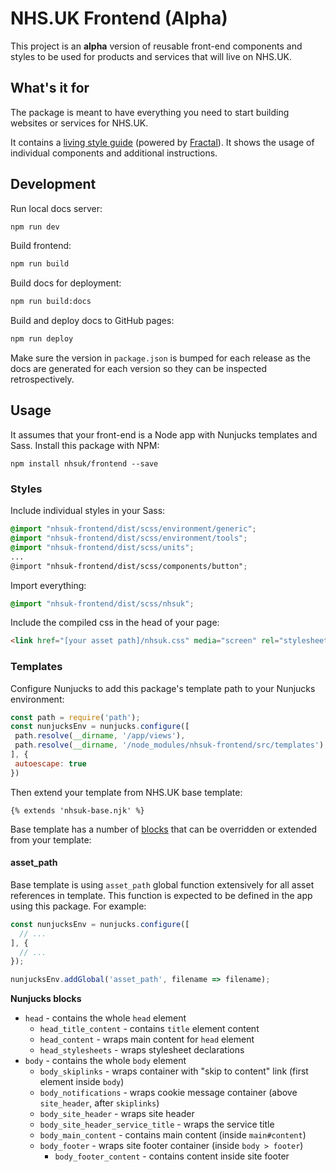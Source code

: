 # NHS.UK Frontend (Alpha)

This project is an **alpha** version of reusable front-end components and styles
to be used for products and services that will live on NHS.UK.

## What's it for

The package is meant to have everything you need to start building websites or
services for NHS.UK.

It contains a [living style guide](https://nhsuk.github.io/frontend/) (powered by [Fractal](http://fractal.build/)).
It shows the usage of individual components and additional instructions.

## Development

Run local docs server:

```bash
npm run dev
```

Build frontend:

```bash
npm run build
```

Build docs for deployment:

```bash
npm run build:docs
```

Build and deploy docs to GitHub pages:

```bash
npm run deploy
```

Make sure the version in `package.json` is bumped for each release as the docs are generated for each version so they can be inspected retrospectively.

## Usage

It assumes that your front-end is a Node app with Nunjucks templates and Sass. Install this package with NPM:

```
npm install nhsuk/frontend --save
```

### Styles

Include individual styles in your Sass:

```scss
@import "nhsuk-frontend/dist/scss/environment/generic";
@import "nhsuk-frontend/dist/scss/environment/tools";
@import "nhsuk-frontend/dist/scss/units";
...
@import "nhsuk-frontend/dist/scss/components/button";
```

Import everything:

```scss
@import "nhsuk-frontend/dist/scss/nhsuk";
```

Include the compiled css in the head of your page:

```html
<link href="[your asset path]/nhsuk.css" media="screen" rel="stylesheet" type="text/css">
```

### Templates

Configure Nunjucks to add this package's template path to your Nunjucks environment:

 ```js
const path = require('path');
const nunjucksEnv = nunjucks.configure([
  path.resolve(__dirname, '/app/views'),
  path.resolve(__dirname, '/node_modules/nhsuk-frontend/src/templates')
], {
  autoescape: true
})
```

Then extend your template from NHS.UK base template:

```jinja
{% extends 'nhsuk-base.njk' %}
```

Base template has a number of [blocks](https://mozilla.github.io/nunjucks/templating.html#block)
that can be overridden or extended from your template:

#### asset_path

Base template is using `asset_path` global function extensively for all asset references in template. This function is expected to be defined in the app using this package. For example:

```js
const nunjucksEnv = nunjucks.configure([
  // ...
], {
  // ...
});

nunjucksEnv.addGlobal('asset_path', filename => filename);
```

**Nunjucks blocks**

- `head` - contains the whole `head` element
  - `head_title_content` - contains `title` element content
  - `head_content` - wraps main content for `head` element
  - `head_stylesheets` - wraps stylesheet declarations
- `body` - contains the whole `body` element
  - `body_skiplinks` - wraps container with "skip to content" link (first element inside `body`)
  - `body_notifications` - wraps cookie message container (above `site_header`, after `skiplinks`)
  - `body_site_header` - wraps site header
  - `body_site_header_service_title` - wraps the service title
  - `body_main_content` - contains main content (inside `main#content`)
  - `body_footer` - wraps site footer container (inside `body > footer`)
    - `body_footer_content` - contains content inside site footer
